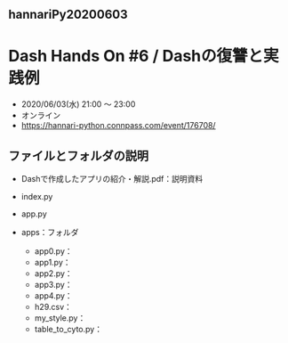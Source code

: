 ## hannariPy20200603
# Dash Hands On #6 / Dashの復讐と実践例

- 2020/06/03(水) 21:00 〜 23:00
- オンライン
- https://hannari-python.connpass.com/event/176708/

## ファイルとフォルダの説明
- Dashで作成したアプリの紹介・解説.pdf：説明資料
- index.py
- app.py
- apps：フォルダ

  - app0.py：
  - app1.py：
  - app2.py：
  - app3.py：
  - app4.py：
  - h29.csv：
  - my_style.py：
  - table_to_cyto.py：
